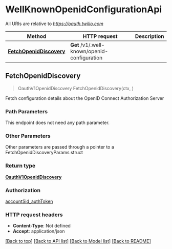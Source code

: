 # WellKnownOpenidConfigurationApi

All URIs are relative to *https://oauth.twilio.com*

Method | HTTP request | Description
------------- | ------------- | -------------
[**FetchOpenidDiscovery**](WellKnownOpenidConfigurationApi.md#FetchOpenidDiscovery) | **Get** /v1/.well-known/openid-configuration | 



## FetchOpenidDiscovery

> OauthV1OpenidDiscovery FetchOpenidDiscovery(ctx, )



Fetch configuration details about the OpenID Connect Authorization Server

### Path Parameters

This endpoint does not need any path parameter.

### Other Parameters

Other parameters are passed through a pointer to a FetchOpenidDiscoveryParams struct


### Return type

[**OauthV1OpenidDiscovery**](OauthV1OpenidDiscovery.md)

### Authorization

[accountSid_authToken](../README.md#accountSid_authToken)

### HTTP request headers

- **Content-Type**: Not defined
- **Accept**: application/json

[[Back to top]](#) [[Back to API list]](../README.md#documentation-for-api-endpoints)
[[Back to Model list]](../README.md#documentation-for-models)
[[Back to README]](../README.md)

